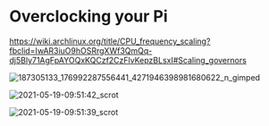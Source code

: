 # Overclocking your Pi

https://wiki.archlinux.org/title/CPU_frequency_scaling?fbclid=IwAR3iuO9hOSRrgXWf3QmQq-dj5Bly71AgFpAYOQxKQCzf2CzFlvKepzBLsxI#Scaling_governors

![187305133_176992287556441_4271946398981680622_n_gimped](https://user-images.githubusercontent.com/2100258/118826518-8d903280-b889-11eb-88b6-48e2384d4ff2.jpg)


![2021-05-19-09:51:42_scrot](https://user-images.githubusercontent.com/2100258/118825254-8583c300-b888-11eb-85d2-4408aa29b104.png)


![2021-05-19-09:51:39_scrot](https://user-images.githubusercontent.com/2100258/118825295-8fa5c180-b888-11eb-8eef-96d5d6f3d039.png)
